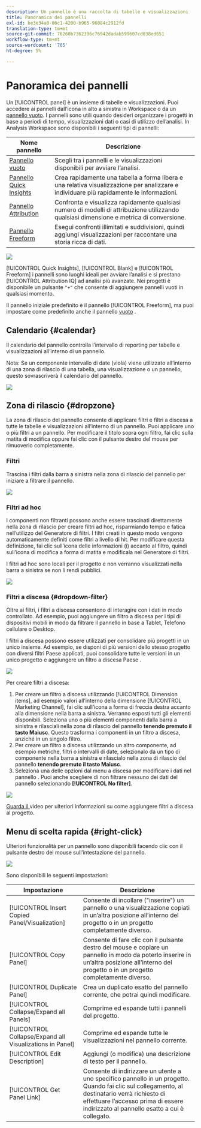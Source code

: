 ```yaml
---
description: Un pannello è una raccolta di tabelle e visualizzazioni
title: Panoramica dei pannelli
exl-id: be3e34a0-06c1-4200-b965-96084c2912fd
translation-type: tm+mt
source-git-commit: 76260b7362396c76942dadab599607cd038ed651
workflow-type: tm+mt
source-wordcount: '765'
ht-degree: 5%

---
```


# Panoramica dei pannelli

Un [!UICONTROL panel] è un insieme di tabelle e visualizzazioni. Puoi accedere ai pannelli dall’icona in alto a sinistra in Workspace o da un [pannello vuoto](/help/analysis-workspace/c-panels/blank-panel.md). I pannelli sono utili quando desideri organizzare i progetti in base a periodi di tempo, visualizzazioni dati o casi di utilizzo dell’analisi. In Analysis Workspace sono disponibili i seguenti tipi di pannelli:

| Nome pannello | Descrizione |
| --- | --- |
| [Pannello vuoto](/help/analysis-workspace/c-panels/blank-panel.md) | Scegli tra i pannelli e le visualizzazioni disponibili per avviare l’analisi. |
| [Pannello Quick Insights](quickinsight.md) | Crea rapidamente una tabella a forma libera e una relativa visualizzazione per analizzare e individuare più rapidamente le informazioni. |
| [Pannello Attribution](attribution.md) | Confronta e visualizza rapidamente qualsiasi numero di modelli di attribuzione utilizzando qualsiasi dimensione e metrica di conversione. |
| [Pannello Freeform](freeform-panel.md) | Esegui confronti illimitati e suddivisioni, quindi aggiungi visualizzazioni per raccontare una storia ricca di dati. |

![](assets/panel-overview.png)

[!UICONTROL Quick Insights],  [!UICONTROL Blank] e  [!UICONTROL Freeform] i pannelli sono luoghi ideali per avviare l’analisi e si prestano  [!UICONTROL Attribution IQ] ad analisi più avanzate. Nei progetti è disponibile un pulsante `"+"` che consente di aggiungere pannelli vuoti in qualsiasi momento.

Il pannello iniziale predefinito è il pannello [!UICONTROL Freeform], ma puoi impostare come predefinito anche il pannello [vuoto](/help/analysis-workspace/c-panels/blank-panel.md) .

## Calendario {#calendar}

Il calendario del pannello controlla l’intervallo di reporting per tabelle e visualizzazioni all’interno di un pannello.

Nota: Se un componente intervallo di date (viola) viene utilizzato all’interno di una zona di rilascio di una tabella, una visualizzazione o un pannello, questo sovrascriverà il calendario del pannello.

![](assets/panel-calendar.png)

## Zona di rilascio {#dropzone}

La zona di rilascio del pannello consente di applicare filtri e filtri a discesa a tutte le tabelle e visualizzazioni all’interno di un pannello. Puoi applicare uno o più filtri a un pannello. Per modificare il titolo sopra ogni filtro, fai clic sulla matita di modifica oppure fai clic con il pulsante destro del mouse per rimuoverlo completamente.

### Filtri

Trascina i filtri dalla barra a sinistra nella zona di rilascio del pannello per iniziare a filtrare il pannello.

![](assets/segment-filter.png)

### Filtri ad hoc

I componenti non filtranti possono anche essere trascinati direttamente nella zona di rilascio per creare filtri ad hoc, risparmiando tempo e fatica nell’utilizzo del Generatore di filtri. I filtri creati in questo modo vengono automaticamente definiti come filtri a livello di hit. Per modificare questa definizione, fai clic sull’icona delle informazioni (i) accanto al filtro, quindi sull’icona di modifica a forma di matita e modificala nel Generatore di filtri.

I filtri ad hoc sono locali per il progetto e non verranno visualizzati nella barra a sinistra se non li rendi pubblici.

![](assets/adhoc-segment-filter.png)

### Filtri a discesa {#dropdown-filter}

Oltre ai filtri, i filtri a discesa consentono di interagire con i dati in modo controllato. Ad esempio, puoi aggiungere un filtro a discesa per i tipi di dispositivi mobili in modo da filtrare il pannello in base a Tablet, Telefono cellulare o Desktop.

I filtri a discesa possono essere utilizzati per consolidare più progetti in un unico insieme. Ad esempio, se disponi di più versioni dello stesso progetto con diversi filtri Paese applicati, puoi consolidare tutte le versioni in un unico progetto e aggiungere un filtro a discesa Paese .

![](assets/dropdown-filter-intro.png)

Per creare filtri a discesa:

1. Per creare un filtro a discesa utilizzando [!UICONTROL Dimension items], ad esempio valori all’interno della dimensione [!UICONTROL Marketing Channel], fai clic sull’icona a forma di freccia destra accanto alla dimensione nella barra a sinistra. Verranno esposti tutti gli elementi disponibili. Seleziona uno o più elementi componenti dalla barra a sinistra e rilasciali nella zona di rilascio del pannello **tenendo premuto il tasto Maiusc**. Questo trasforma i componenti in un filtro a discesa, anziché in un singolo filtro.
1. Per creare un filtro a discesa utilizzando un altro componente, ad esempio metriche, filtri o intervalli di date, selezionalo da un tipo di componente nella barra a sinistra e rilascialo nella zona di rilascio del pannello **tenendo premuto il tasto Maiusc**.
1. Seleziona una delle opzioni dal menu a discesa per modificare i dati nel pannello . Puoi anche scegliere di non filtrare nessuno dei dati del pannello selezionando **[!UICONTROL No filter]**.

![](assets/create-dropdown.png)

[Guarda il ](https://docs.adobe.com/content/help/en/analytics-learn/tutorials/analysis-workspace/using-panels/using-panels-to-organize-your-analysis-workspace-projects.html) video per ulteriori informazioni su come aggiungere filtri a discesa al progetto.

## Menu di scelta rapida {#right-click}

Ulteriori funzionalità per un pannello sono disponibili facendo clic con il pulsante destro del mouse sull’intestazione del pannello.

![](assets/right-click-menu.png)

Sono disponibili le seguenti impostazioni:

| Impostazione | Descrizione |
| --- | --- |
| [!UICONTROL Insert Copied Panel/Visualization] | Consente di incollare (&quot;inserire&quot;) un pannello o una visualizzazione copiati in un’altra posizione all’interno del progetto o in un progetto completamente diverso. |
| [!UICONTROL Copy Panel] | Consente di fare clic con il pulsante destro del mouse e copiare un pannello in modo da poterlo inserire in un’altra posizione all’interno del progetto o in un progetto completamente diverso. |
| [!UICONTROL Duplicate Panel] | Crea un duplicato esatto del pannello corrente, che potrai quindi modificare. |
| [!UICONTROL Collapse/Expand all Panels] | Comprime ed espande tutti i pannelli del progetto. |
| [!UICONTROL Collapse/Expand all Visualizations in Panel] | Comprime ed espande tutte le visualizzazioni nel pannello corrente. |
| [!UICONTROL Edit Description] | Aggiungi (o modifica) una descrizione di testo per il pannello. |
| [!UICONTROL Get Panel Link] | Consente di indirizzare un utente a uno specifico pannello in un progetto. Quando fai clic sul collegamento, al destinatario verrà richiesto di effettuare l’accesso prima di essere indirizzato al pannello esatto a cui è collegato. |
